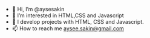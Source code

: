 - 👋 Hi, I’m @aysesakin
- 👀 I’m interested in HTML,CSS and Javascript
- 🌱 I develop projects with HTML, CSS and Javascript.
- 📫 How to reach me aysee.sakin@gmail.com
